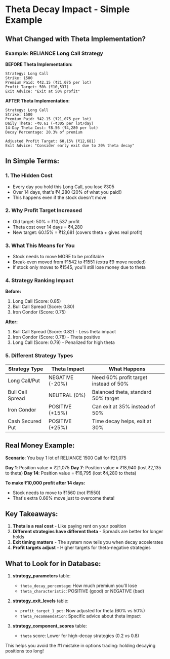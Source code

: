 # Theta Decay Impact - Simple Example

## What Changed with Theta Implementation?

### Example: RELIANCE Long Call Strategy

**BEFORE Theta Implementation:**
```
Strategy: Long Call
Strike: 1500
Premium Paid: ₹42.15 (₹21,075 per lot)
Profit Target: 50% (₹10,537)
Exit Advice: "Exit at 50% profit"
```

**AFTER Theta Implementation:**
```
Strategy: Long Call  
Strike: 1500
Premium Paid: ₹42.15 (₹21,075 per lot)
Daily Theta: -₹0.61 (-₹305 per lot/day)
14-Day Theta Cost: ₹8.56 (₹4,280 per lot)
Decay Percentage: 20.3% of premium

Adjusted Profit Target: 60.15% (₹12,681)
Exit Advice: "Consider early exit due to 20% theta decay"
```

## In Simple Terms:

### 1. **The Hidden Cost**
- Every day you hold this Long Call, you lose ₹305
- Over 14 days, that's ₹4,280 (20% of what you paid!)
- This happens even if the stock doesn't move

### 2. **Why Profit Target Increased**
- Old target: 50% = ₹10,537 profit
- Theta cost over 14 days = ₹4,280
- New target: 60.15% = ₹12,681 (covers theta + gives real profit)

### 3. **What This Means for You**
- Stock needs to move MORE to be profitable
- Break-even moved from ₹1542 to ₹1551 (extra ₹9 move needed)
- If stock only moves to ₹1545, you'll still lose money due to theta

### 4. **Strategy Ranking Impact**

**Before:**
1. Long Call (Score: 0.85)
2. Bull Call Spread (Score: 0.80)
3. Iron Condor (Score: 0.75)

**After:**
1. Bull Call Spread (Score: 0.82) - Less theta impact
2. Iron Condor (Score: 0.78) - Theta positive
3. Long Call (Score: 0.79) - Penalized for high theta

### 5. **Different Strategy Types**

| Strategy Type | Theta Impact | What Happens |
|--------------|--------------|--------------|
| Long Call/Put | NEGATIVE (-20%) | Need 60% profit target instead of 50% |
| Bull Call Spread | NEUTRAL (0%) | Balanced theta, standard 50% target |
| Iron Condor | POSITIVE (+15%) | Can exit at 35% instead of 50% |
| Cash Secured Put | POSITIVE (+25%) | Time decay helps, exit at 30% |

## Real Money Example:

**Scenario**: You buy 1 lot of RELIANCE 1500 Call for ₹21,075

**Day 1**: Position value = ₹21,075
**Day 7**: Position value = ₹18,940 (lost ₹2,135 to theta)
**Day 14**: Position value = ₹16,795 (lost ₹4,280 to theta)

**To make ₹10,000 profit after 14 days:**
- Stock needs to move to ₹1560 (not ₹1550)
- That's extra 0.66% move just to overcome theta!

## Key Takeaways:

1. **Theta is a real cost** - Like paying rent on your position
2. **Different strategies have different theta** - Spreads are better for longer holds
3. **Exit timing matters** - The system now tells you when decay accelerates
4. **Profit targets adjust** - Higher targets for theta-negative strategies

## What to Look for in Database:

1. **strategy_parameters** table:
   - `theta_decay_percentage`: How much premium you'll lose
   - `theta_characteristic`: POSITIVE (good) or NEGATIVE (bad)

2. **strategy_exit_levels** table:
   - `profit_target_1_pct`: Now adjusted for theta (60% vs 50%)
   - `theta_recommendation`: Specific advice about theta impact

3. **strategy_component_scores** table:
   - `theta` score: Lower for high-decay strategies (0.2 vs 0.8)

This helps you avoid the #1 mistake in options trading: holding decaying positions too long!